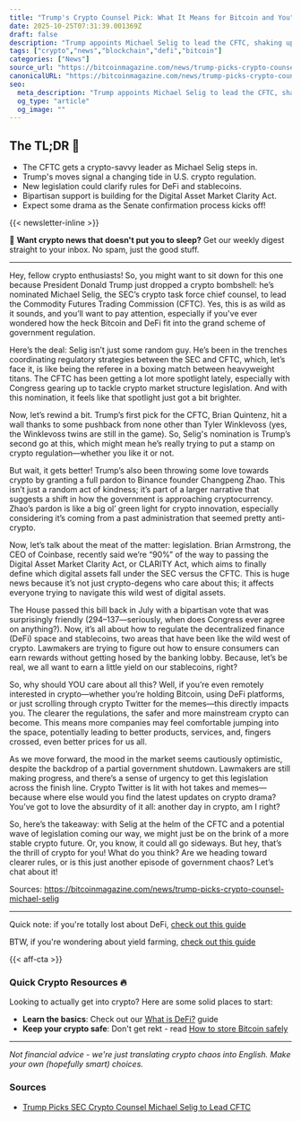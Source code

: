 ```yaml
---
title: "Trump's Crypto Counsel Pick: What It Means for Bitcoin and You"
date: 2025-10-25T07:31:39.001369Z
draft: false
description: "Trump appoints Michael Selig to lead the CFTC, shaking up crypto regulation. What does this mean for Bitcoin and DeFi enthusiasts?"
tags: ["crypto","news","blockchain","defi","bitcoin"]
categories: ["News"]
source_url: "https://bitcoinmagazine.com/news/trump-picks-crypto-counsel-michael-selig"
canonicalURL: "https://bitcoinmagazine.com/news/trump-picks-crypto-counsel-michael-selig"
seo:
  meta_description: "Trump appoints Michael Selig to lead the CFTC, shaking up crypto regulation. What does this mean for Bitcoin and DeFi enthusiasts?"
  og_type: "article"
  og_image: ""
---
```


## The TL;DR 📝

- The CFTC gets a crypto-savvy leader as Michael Selig steps in.
- Trump's moves signal a changing tide in U.S. crypto regulation.
- New legislation could clarify rules for DeFi and stablecoins.
- Bipartisan support is building for the Digital Asset Market Clarity Act.
- Expect some drama as the Senate confirmation process kicks off!

{{< newsletter-inline >}}

📧 **Want crypto news that doesn't put you to sleep?** Get our weekly digest straight to your inbox. No spam, just the good stuff.

---

Hey, fellow crypto enthusiasts! So, you might want to sit down for this one because President Donald Trump just dropped a crypto bombshell: he’s nominated Michael Selig, the SEC’s crypto task force chief counsel, to lead the Commodity Futures Trading Commission (CFTC). Yes, this is as wild as it sounds, and you’ll want to pay attention, especially if you've ever wondered how the heck Bitcoin and DeFi fit into the grand scheme of government regulation.

Here’s the deal: Selig isn’t just some random guy. He’s been in the trenches coordinating regulatory strategies between the SEC and CFTC, which, let’s face it, is like being the referee in a boxing match between heavyweight titans. The CFTC has been getting a lot more spotlight lately, especially with Congress gearing up to tackle crypto market structure legislation. And with this nomination, it feels like that spotlight just got a bit brighter.

Now, let’s rewind a bit. Trump’s first pick for the CFTC, Brian Quintenz, hit a wall thanks to some pushback from none other than Tyler Winklevoss (yes, the Winklevoss twins are still in the game). So, Selig's nomination is Trump’s second go at this, which might mean he’s really trying to put a stamp on crypto regulation—whether you like it or not.

But wait, it gets better! Trump’s also been throwing some love towards crypto by granting a full pardon to Binance founder Changpeng Zhao. This isn’t just a random act of kindness; it’s part of a larger narrative that suggests a shift in how the government is approaching cryptocurrency. Zhao’s pardon is like a big ol’ green light for crypto innovation, especially considering it’s coming from a past administration that seemed pretty anti-crypto.

Now, let’s talk about the meat of the matter: legislation. Brian Armstrong, the CEO of Coinbase, recently said we’re “90%” of the way to passing the Digital Asset Market Clarity Act, or CLARITY Act, which aims to finally define which digital assets fall under the SEC versus the CFTC. This is huge news because it’s not just crypto-degens who care about this; it affects everyone trying to navigate this wild west of digital assets.

The House passed this bill back in July with a bipartisan vote that was surprisingly friendly (294–137—seriously, when does Congress ever agree on anything?). Now, it’s all about how to regulate the decentralized finance (DeFi) space and stablecoins, two areas that have been like the wild west of crypto. Lawmakers are trying to figure out how to ensure consumers can earn rewards without getting hosed by the banking lobby. Because, let’s be real, we all want to earn a little yield on our stablecoins, right?

So, why should YOU care about all this? Well, if you’re even remotely interested in crypto—whether you’re holding Bitcoin, using DeFi platforms, or just scrolling through crypto Twitter for the memes—this directly impacts you. The clearer the regulations, the safer and more mainstream crypto can become. This means more companies may feel comfortable jumping into the space, potentially leading to better products, services, and, fingers crossed, even better prices for us all.

As we move forward, the mood in the market seems cautiously optimistic, despite the backdrop of a partial government shutdown. Lawmakers are still making progress, and there’s a sense of urgency to get this legislation across the finish line. Crypto Twitter is lit with hot takes and memes—because where else would you find the latest updates on crypto drama? You’ve got to love the absurdity of it all: another day in crypto, am I right?

So, here’s the takeaway: with Selig at the helm of the CFTC and a potential wave of legislation coming our way, we might just be on the brink of a more stable crypto future. Or, you know, it could all go sideways. But hey, that’s the thrill of crypto for you! What do you think? Are we heading toward clearer rules, or is this just another episode of government chaos? Let’s chat about it!

Sources:
https://bitcoinmagazine.com/news/trump-picks-crypto-counsel-michael-selig

---

Quick note: if you're totally lost about DeFi, [check out this guide](/pages/what-is-defi/)

BTW, if you're wondering about yield farming, [check out this guide](/pages/yield-farming-explained/)

{{< aff-cta >}}

### Quick Crypto Resources 🔥

Looking to actually get into crypto? Here are some solid places to start:
- **Learn the basics**: Check out our [What is DeFi?](/pages/what-is-defi/) guide
- **Keep your crypto safe**: Don't get rekt - read [How to store Bitcoin safely](/pages/how-to-store-bitcoin-safely/)


---

_Not financial advice - we're just translating crypto chaos into English. Make your own (hopefully smart) choices._

### Sources
- [Trump Picks SEC Crypto Counsel Michael Selig to Lead CFTC](https://bitcoinmagazine.com/news/trump-picks-crypto-counsel-michael-selig)

